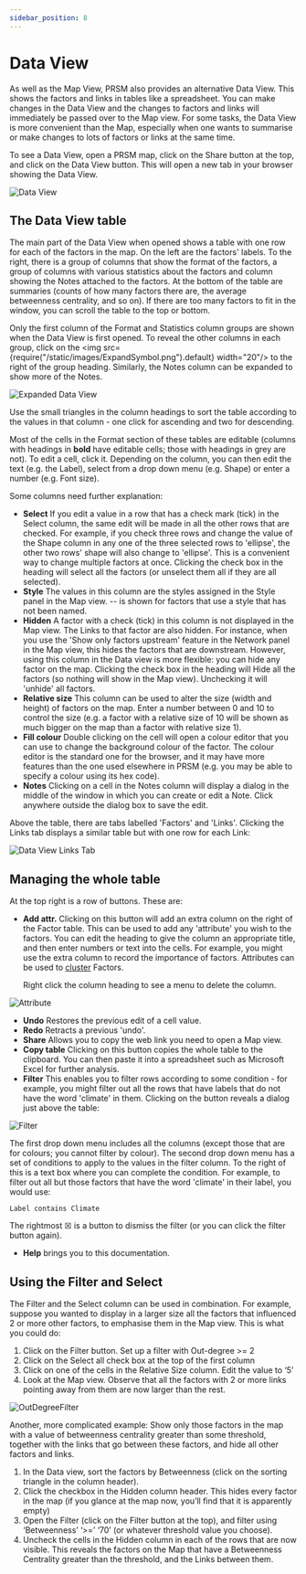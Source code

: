 ```yaml
---
sidebar_position: 8
---
```


# Data View

As well as the Map View, PRSM also provides an alternative Data View.  This shows the factors and links in tables like a spreadsheet.  You can make changes in the Data View and the changes to factors and links will immediately be passed over to the Map view.  For some tasks, the Data View is more convenient than the Map, especially when one wants to summarise or make changes to lots of factors or links at the same time.

To see a Data View, open a PRSM map, click on the Share button at the top, and click on the Data View button. This will open a new tab in your browser showing the Data View.  

![Data View](/images/DataView.png)

## The Data View table

The main part of the Data View when opened shows a table with one row for each of the factors in the map.  On the left are the factors' labels.  To the right, there is  a group of columns that show the format of the factors, a group of columns with various statistics about the factors and column showing the Notes attached to the factors. At the bottom of the table are summaries (counts of how many factors there are, the average betweenness centrality, and so on).  If there are too many factors to fit in the window, you can scroll the table to the top or bottom.

Only the first column of the Format and Statistics column groups are shown when the Data View is first opened.  To reveal the other columns in each group, click on the <img src={require("/static/images/ExpandSymbol.png").default}  width="20"/> to the right of the group heading.  Similarly, the Notes column can be expanded to show more of the Notes.

![Expanded Data View](/images/ExpandedDataView.png)

Use the small triangles in the column headings to sort the table according to the values in that column - one click for ascending  and two for descending.

Most of the cells in the Format section of these tables are editable (columns with headings in **bold** have editable cells; those with headings in grey are not). To edit a cell, click it. Depending on the column, you can then edit the text (e.g. the Label), select from a drop down menu (e.g. Shape) or enter a number (e.g. Font size).

Some columns need further explanation:

* **Select** If  you edit a value in a row that has a check mark (tick) in the Select column, the same edit will be made in all the other rows that are checked.  For example, if you check three rows and change the value of the Shape column in any one of the three selected rows to 'ellipse', the other two rows' shape will also change to 'ellipse'.  This is a convenient way to change multiple factors at once. Clicking the check box in the heading will select all the factors (or unselect them all if they are all selected).
* **Style** The values in this column are the styles assigned in the Style panel in the Map view.  -- is shown for factors that use a style that has not been named.
* **Hidden** A factor with a check (tick) in this column is not displayed in the Map view.  The Links to that factor are also hidden.  For instance, when you use the 'Show only factors upstream' feature in the Network panel in the Map view, this hides the factors that are downstream. However, using this column in the Data view is more flexible: you can hide any factor on the map. Clicking the check box in the heading will Hide all the factors (so nothing will show in the Map view). Unchecking it will 'unhide' all factors.
* **Relative size** This column can be used to alter the size (width and height) of factors on the map.  Enter a number between 0 and 10 to control the size (e.g. a factor with a relative size of 10 will be shown as much bigger on the map than a factor with relative size 1).
* **Fill colour** Double clicking on the cell will open a colour editor that you can use to change the background colour of the factor.  The colour editor is the standard one for the browser, and it may have more features than the one used elsewhere in PRSM (e.g. you may be able to specify a colour using its hex code).
* **Notes** Clicking on a cell in the Notes column will display a dialog in the middle of the window in which you can create or edit a Note. Click anywhere outside the dialog box to save the edit.

Above the table, there are tabs labelled 'Factors' and 'Links'.  Clicking the Links tab displays a similar table but with one row for each Link:

![Data View Links Tab](/images/DataViewLinksTab.png)

## Managing the whole table

At the top right is a row of buttons.  These are:

* **Add attr.** Clicking on this button will add an extra column on the right of the Factor table. This can be used to add any 'attribute' you wish to the factors.  You can edit the heading to give the column an appropriate title, and then enter numbers or text into the cells.  For example, you might use the extra column to record the importance of factors.  Attributes can be used to [cluster](Styling/#analysis-tab) Factors.

    Right click the column heading to see a menu to delete the column.

![Attribute](/images/Attribute.png)

* **Undo** Restores the previous edit of a cell value.
* **Redo** Retracts a previous 'undo'.
* **Share** Allows you to copy the web link you need to open a Map view.
* **Copy table** Clicking on this button copies the whole table to the clipboard.  You can then paste it into a spreadsheet such as Microsoft Excel for further analysis.
* **Filter** This enables you to filter rows according to some condition - for example, you might filter out all the rows that have labels that do not have the word 'climate' in them.  Clicking on the button reveals a dialog just above the table:

![Filter](/images/Filter.png)

  The first drop down menu includes all the columns (except those that are for colours; you cannot filter by colour).  The second drop down menu has a set of conditions to apply to the values in the filter column.  To the right of this is a text box where you can complete the condition.  For example, to filter out all but those factors that have the word 'climate' in their label, you would use:

`Label contains Climate`

  The rightmost &#9746; is a button to dismiss the filter (or you can click the filter button again).

* **Help** brings you to this documentation.

## Using the Filter and Select

The Filter and the Select column can be used in combination.  For example, suppose you wanted to display in a larger size all the factors that influenced  2 or more other factors, to emphasise them in the Map view.  This is what you could do:

1. Click on the Filter button. Set up a filter with Out-degree >= 2
2. Click on the Select all check box at the top of the first column
3. Click on one of the cells in the Relative Size column.  Edit the value to ‘5’
4. Look at the Map view. Observe that all the factors with 2 or more links pointing away from them are now larger than the rest.

![OutDegreeFilter](/images/OutDegreeFilter.png)

Another, more complicated example: Show only those factors in the map with a value of betweenness centrality greater than some threshold, together with the links that go between these factors, and hide all other factors and links.

1. In the Data view, sort the factors by Betweenness (click on the sorting triangle in the column header).
2. Click the checkbox in the Hidden column header.  This hides every factor in the map (if you glance at the map now, you’ll find that it is apparently empty)
3. Open the Filter (click on the Filter button at the top), and filter using ‘Betweenness’ ‘>=’ ‘70’   (or whatever threshold value you choose).
4. Uncheck the cells in the Hidden column in each of the rows that are now visible.  This reveals the factors on the Map that have a Betweenness Centrality greater than the threshold, and the Links between them.
